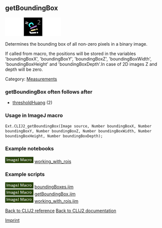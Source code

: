 ## getBoundingBox
<img src="images/mini_empty_logo.png"/><img src="images/mini_clij2_logo.png"/><img src="images/mini_empty_logo.png"/>

Determines the bounding box of all non-zero pixels in a binary image. 

If called from macro, the positions will be stored in the variables 'boundingBoxX', 'boundingBoxY', 'boundingBoxZ', 'boundingBoxWidth', 'boundingBoxHeight' and 'boundingBoxDepth'.In case of 2D images Z and depth will be zero.

Category: [Measurements](https://clij.github.io/clij2-docs/reference__measurement)

### getBoundingBox often follows after
* <a href="reference_thresholdHuang">thresholdHuang</a> (2)


### Usage in ImageJ macro
```
Ext.CLIJ2_getBoundingBox(Image source, Number boundingBoxX, Number boundingBoxY, Number boundingBoxZ, Number boundingBoxWidth, Number boundingBoxHeight, Number boundingBoxDepth);
```




### Example notebooks
<a href="https://clij.github.io/clij2-docs/md/working_with_rois"><img src="images/language_macro.png" height="20"/></a> [working_with_rois](https://clij.github.io/clij2-docs/md/working_with_rois)  




### Example scripts
<a href="https://github.com/clij/clij2-docs/blob/master/src/main/macro/boundingBoxes.ijm"><img src="images/language_macro.png" height="20"/></a> [boundingBoxes.ijm](https://github.com/clij/clij2-docs/blob/master/src/main/macro/boundingBoxes.ijm)  
<a href="https://github.com/clij/clij2-docs/blob/master/src/main/macro/getBoundingBox.ijm"><img src="images/language_macro.png" height="20"/></a> [getBoundingBox.ijm](https://github.com/clij/clij2-docs/blob/master/src/main/macro/getBoundingBox.ijm)  
<a href="https://github.com/clij/clij2-docs/blob/master/src/main/macro/working_with_rois.ijm"><img src="images/language_macro.png" height="20"/></a> [working_with_rois.ijm](https://github.com/clij/clij2-docs/blob/master/src/main/macro/working_with_rois.ijm)  


[Back to CLIJ2 reference](https://clij.github.io/clij2-docs/reference)
[Back to CLIJ2 documentation](https://clij.github.io/clij2-docs)

[Imprint](https://clij.github.io/imprint)
